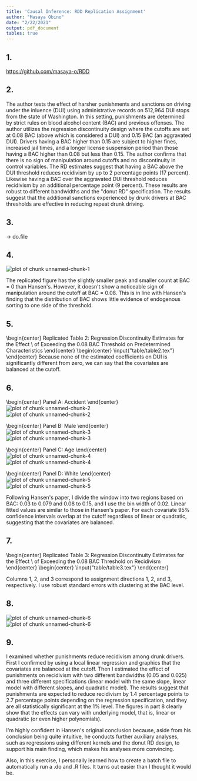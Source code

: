 ```yaml
---
title: 'Causal Inference: RDD Replication Assignment'
author: "Masaya Obino"
date: "2/22/2021"
output: pdf_document
tables: true
---
```




## 1.
https://github.com/masaya-o/RDD

## 2.
The author tests the effect of harsher punishments and sanctions on driving under the inluence (DUI) using administrative records on 512,964 DUI stops from the state of Washington. In this setting, punishments are determined by strict rules on blood alcohol content (BAC) and previous offenses. The author utilizes the regression discontinuity design where the cutoffs are set at 0.08 BAC (above which is considered a DUI) and 0.15 BAC (an aggravated DUI). Drivers having a BAC higher than 0.15 are subject to higher fines, increased jail times, and a longer license suspension period than those having a BAC higher than 0.08 but less than 0.15. The author confirms that there is no sign of manipulation around cutoffs and no discontinuity in control variables. The RD estimates suggest that having a BAC above the DUI threshold reduces recidivism by up to 2 percentage points (17 percent). Likewise having a BAC over the aggravated DUI threshold reduces recidivism by an additional percentage point (9 percent). These results are robust to different bandwidths and the "donut RD" specification. The results suggest that the additional sanctions experienced by drunk drivers at BAC thresholds are effective in
reducing repeat drunk driving.

## 3.
$\rightarrow$ do.file

## 4.
<img src="figure/hist.png" title="plot of chunk unnamed-chunk-1" alt="plot of chunk unnamed-chunk-1" width=".49\linewidth" style="display: block; margin: auto;" />

The replicated figure has the slightly smaller peak and smaller count at BAC = 0 than Hansen's. However, it doesn't show a noticeable sign of manipulation around the cutoff at BAC = 0.08. This is in line with Hansen's finding that the distribution of BAC shows little evidence of endogenous sorting to one side of the threshold.

## 5.
\begin{center}
Replicated Table 2: Regression Discontinuity Estimates for the Effect \\ of Exceeding the 0.08 BAC Threshold on Predetermined Characteristics
\end{center}
\begin{center}
\input{"table/table2.tex"}
\end{center}
Because none of the estimated coefficients on DUI is significantly different from zero, we can say that the covariates are balanced at the cutoff.

## 6.

\begin{center}
Panel A: Accident
\end{center}
<img src="figure/acc_l.png" title="plot of chunk unnamed-chunk-2" alt="plot of chunk unnamed-chunk-2" width=".49\linewidth" style="display: block; margin: auto;" /><img src="figure/acc_q.png" title="plot of chunk unnamed-chunk-2" alt="plot of chunk unnamed-chunk-2" width=".49\linewidth" style="display: block; margin: auto;" />

\begin{center}
Panel B: Male
\end{center}
<img src="figure/male_l.png" title="plot of chunk unnamed-chunk-3" alt="plot of chunk unnamed-chunk-3" width=".49\linewidth" style="display: block; margin: auto;" /><img src="figure/male_q.png" title="plot of chunk unnamed-chunk-3" alt="plot of chunk unnamed-chunk-3" width=".49\linewidth" style="display: block; margin: auto;" />

\begin{center}
Panel C: Age
\end{center}
<img src="figure/age_l.png" title="plot of chunk unnamed-chunk-4" alt="plot of chunk unnamed-chunk-4" width=".49\linewidth" style="display: block; margin: auto;" /><img src="figure/age_q.png" title="plot of chunk unnamed-chunk-4" alt="plot of chunk unnamed-chunk-4" width=".49\linewidth" style="display: block; margin: auto;" />

\begin{center}
Panel D: White
\end{center}
<img src="figure/white_l.png" title="plot of chunk unnamed-chunk-5" alt="plot of chunk unnamed-chunk-5" width=".49\linewidth" style="display: block; margin: auto;" /><img src="figure/white_q.png" title="plot of chunk unnamed-chunk-5" alt="plot of chunk unnamed-chunk-5" width=".49\linewidth" style="display: block; margin: auto;" />

Following Hansen's paper, I divide the window into two regions based on BAC: 0.03 to 0.079 and 0.08 to 0.15, and I use the bin width of 0.02. Linear fitted values are similar to those in Hansen's paper. For each covariate 95% confidence intervals overlap at the cutoff regardless of linear or quadratic, suggesting that the covariates are balanced.

## 7.
\begin{center}
Replicated Table 3: Regression Discontinuity Estimates for the Effect \\ of Exceeding the 0.08 BAC Threshold on Recidivism
\end{center}
\begin{center}
\input{"table/table3.tex"}
\end{center}

Columns 1, 2, and 3 correspond to assignment directions 1, 2, and 3, respectively. I use robust standard errors with clustering at the BAC level.

## 8.
<img src="figure/recid_l.png" title="plot of chunk unnamed-chunk-6" alt="plot of chunk unnamed-chunk-6" width=".49\linewidth" style="display: block; margin: auto;" /><img src="figure/recid_q.png" title="plot of chunk unnamed-chunk-6" alt="plot of chunk unnamed-chunk-6" width=".49\linewidth" style="display: block; margin: auto;" />

## 9.
I examined whether punishments reduce recidivism among drunk drivers. First I confirmed by using a local linear regression and graphics that the covariates are balanced at the cutoff. Then I estimated the effect of punishments on recidivism with two different bandwidths (0.05 and 0.025) and three different specifications (linear model with the same slope, linear model with different slopes, and quadratic model). The results suggest that punishments are expected to reduce recidivism by 1.4 percentage points to 2.7 percentage points depending on the regression specification, and they are all statistically significant at the 1% level. The figures in part 8 clearly show that the effects can vary with underlying model, that is, linear or quadratic (or even higher polynomials).

I'm highly confident in Hansen's original conclusion because, aside from his conclusion being quite intuitive, he conducts further auxiliary analyses, such as regressions using different kernels and the donut RD design, to support his main finding, which makes his analyses more convincing.

Also, in this exercise, I personally learned how to create a batch file to automatically run a .do and .R files. It turns out easier than I thought it would be.

